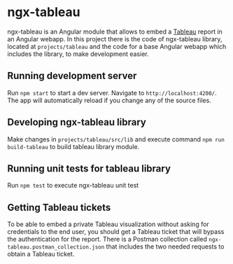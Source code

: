 # ngx-tableau

ngx-tableau is an Angular module that allows to embed a [Tableau](https://www.tableau.com) report in an Angular webapp.
In this project there is the code of ngx-tableau library, located at `projects/tableau` and the code for a base Angular webapp which includes the library, to make development easier.

## Running development server

Run `npm start` to start a dev server. Navigate to `http://localhost:4200/`. The app will automatically reload if you change any of the source files.

## Developing ngx-tableau library

Make changes in `projects/tableau/src/lib` and execute command `npm run build-tableau` to build tableau library module.

## Running unit tests for tableau library

Run `npm test` to execute ngx-tableau unit test

## Getting Tableau tickets

To be able to embed a private Tableau visualization without asking for credentials to the end user, you should get a Tableau ticket that will bypass the authentication for the report. There is a Postman collection called `ngx-tableau.postman_collection.json` that includes the two needed requests to obtain a Tableau ticket.
